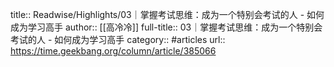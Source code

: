 title:: Readwise/Highlights/03｜掌握考试思维：成为一个特别会考试的人 - 如何成为学习高手
author:: [[高冷冷]]
full-title:: 03｜掌握考试思维：成为一个特别会考试的人 - 如何成为学习高手
category:: #articles
url:: https://time.geekbang.org/column/article/385066
